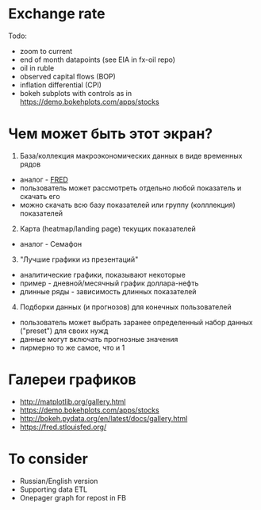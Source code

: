 Exchange rate
=============
Todo:
- zoom to current
- end of month datapoints (see EIA in fx-oil repo)
- oil in ruble
- observed capital flows (BOP)
- inflation differential (CPI)
- bokeh subplots with controls as in <https://demo.bokehplots.com/apps/stocks>


Чем может быть этот экран?
==========================
1. База/коллекция макроэкономических данных в виде временных рядов 
 - аналог - [FRED](https://fred.stlouisfed.org/)
 - пользователь может рассмотреть отдельно любой показатель и скачать его 
 - можно скачать всю базу показателей или группу (колллекция) показателей 
 
2. Карта (heatmap/landing page) текущих показателей 
 - аналог - Семафон 
 
3. "Лучшие графики из презентаций"
 - аналитические графики, показывают некоторые 
 - пример - дневной/месячный график  доллара-нефть   
 - длинные ряды - зависимость длинных показателей
 
4. Подборки данных (и прогнозов) для конечных пользователей
 - пользователь может выбрать заранее определенный набор данных ("preset") для своих нужд
 - данные могут включать прогнозные значения
 - пирмерно то же самое, что и 1
 
Галереи графиков
================
- <http://matplotlib.org/gallery.html>
- <https://demo.bokehplots.com/apps/stocks>
- <http://bokeh.pydata.org/en/latest/docs/gallery.html>
- <https://fred.stlouisfed.org/>

To consider
===========

- Russian/English version
- Supporting data ETL
- Onepager graph for repost in FB
